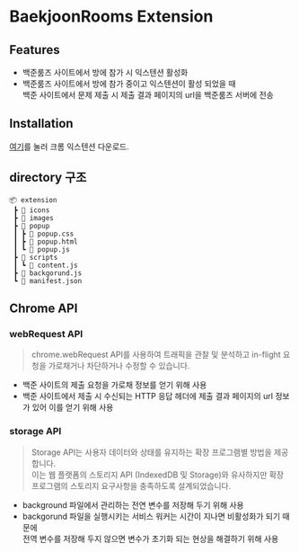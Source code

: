 # BaekjoonRooms Extension

## Features

- 백준룸즈 사이트에서 방에 참가 시 익스텐션 활성화
- 백준룸즈 사이트에서 방에 참가 중이고 익스텐션이 활성 되었을 때  
  백준 사이트에서 문제 제출 시 제출 결과 페이지의 url을 백준룸즈 서버에 전송

## Installation

[여기](https://chromewebstore.google.com/detail/baekjoonrooms/fndogmcoaeenjcihljbahpdlfinkepeh)를 눌러 크롬 익스텐션 다운로드.

## directory 구조

```
📦 extension
 ┣ 📂 icons
 ┣ 📂 images
 ┣ 📂 popup
 ┃ ┣ 📜 popup.css
 ┃ ┣ 📜 popup.html
 ┃ ┗ 📜 popup.js
 ┣ 📂 scripts
 ┃ ┗ 📜 content.js
 ┣ 📜 backgorund.js
 ┗ 📜 manifest.json
```

## Chrome API

### webRequest API

> chrome.webRequest API를 사용하여 트래픽을 관찰 및 분석하고 in-flight 요청을 가로채거나 차단하거나 수정할 수 있습니다.

- 백준 사이트의 제출 요청을 가로채 정보를 얻기 위해 사용
- 백준 사이트에서 제출 시 수신되는 HTTP 응답 헤더에 제출 결과 페이지의 url 정보가 있어 이를 얻기 위해 사용

### storage API

> Storage API는 사용자 데이터와 상태를 유지하는 확장 프로그램별 방법을 제공합니다.  
> 이는 웹 플랫폼의 스토리지 API (IndexedDB 및 Storage)와 유사하지만 확장 프로그램의 스토리지 요구사항을 충족하도록 설계되었습니다.

- background 파일에서 관리하는 전연 변수를 저장해 두기 위해 사용
- backgorund 파일을 실행시키는 서비스 워커는 시간이 지나면 비활성화가 되기 때문에  
  전역 변수를 저장해 두지 않으면 변수가 초기화 되는 현상을 해결하기 위해 사용
